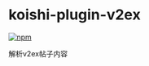 # koishi-plugin-v2ex

[![npm](https://img.shields.io/npm/v/koishi-plugin-v2ex?style=flat-square)](https://www.npmjs.com/package/koishi-plugin-v2ex)

解析v2ex帖子内容
